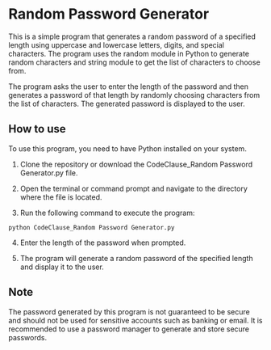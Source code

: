 # Random Password Generator
This is a simple program that generates a random password of a specified length using uppercase and lowercase letters, digits, and special characters. The program uses the random module in Python to generate random characters and string module to get the list of characters to choose from.

The program asks the user to enter the length of the password and then generates a password of that length by randomly choosing characters from the list of characters. The generated password is displayed to the user.

## How to use
To use this program, you need to have Python installed on your system.

1. Clone the repository or download the CodeClause_Random Password Generator.py file.

2. Open the terminal or command prompt and navigate to the directory where the file is located.

3. Run the following command to execute the program:
```
python CodeClause_Random Password Generator.py
```

4. Enter the length of the password when prompted.

5. The program will generate a random password of the specified length and display it to the user.


## Note
The password generated by this program is not guaranteed to be secure and should not be used for sensitive accounts such as banking or email. It is recommended to use a password manager to generate and store secure passwords.
